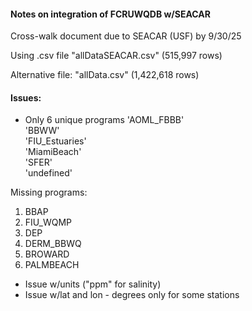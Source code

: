 #### Notes on integration of FCRUWQDB w/SEACAR

Cross-walk document due to SEACAR (USF) by 9/30/25

Using .csv file "allDataSEACAR.csv" (515,997 rows)

Alternative file: "allData.csv" (1,422,618 rows)

#### Issues:
 - Only 6 unique programs
'AOML_FBBB'  
'BBWW'  
'FIU_Estuaries'  
'MiamiBeach'  
'SFER'  
'undefined'  

Missing programs:
1. BBAP
2. FIU_WQMP
3. DEP
4. DERM_BBWQ
5. BROWARD
6. PALMBEACH

 - Issue w/units ("ppm" for salinity)
 - Issue w/lat and lon - degrees only for some stations 

